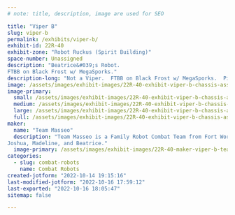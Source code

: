 ```yaml
---
# note: title, description, image are used for SEO

title: "Viper B"
slug: viper-b
permalink: /exhibits/viper-b/
exhibit-id: 22R-40
exhibit-zone: "Robot Ruckus (Spirit Building)"
space-number: Unassigned
description: "Beatrice&#039;s Robot.
FTBB on Black Frost w/ MegaSporks."
description-long: "Not a Viper.  FTBB on Black Frost w/ MegaSporks.  Piloted by Beatrice.  Stock photo of robot."
image: /assets/images/exhibit-images/22R-40-exhibit-viper-b-chassis-assembled-frost-designs-sq-jpg-500-large.png
image-primary: 
  small: /assets/images/exhibit-images/22R-40-exhibit-viper-b-chassis-assembled-frost-designs-sq-jpg-500-small.png
  medium: /assets/images/exhibit-images/22R-40-exhibit-viper-b-chassis-assembled-frost-designs-sq-jpg-500-medium.png
  large: /assets/images/exhibit-images/22R-40-exhibit-viper-b-chassis-assembled-frost-designs-sq-jpg-500-large.png
  full: /assets/images/exhibit-images/22R-40-exhibit-viper-b-chassis-assembled-frost-designs-sq-jpg-500-full.png
maker: 
  name: "Team Masseo"
  description: "Team Masseo is a Family Robot Combat Team from Fort Worth, TX.
Joshua, Madeline, and Beatrice."
  image-primary: /assets/images/exhibit-images/22R-40-maker-viper-b-team-masseo-2-medium.png
categories: 
  - slug: combat-robots
    name: Combat Robots
created-jotform: "2022-10-14 19:15:16"
last-modified-jotform: "2022-10-16 17:59:12"
last-exported: "2022-10-16 18:05:47"
sitemap: false

---
```

